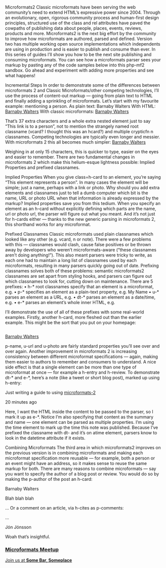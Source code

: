 Microformats2
Classic microformats have been serving the web community’s need to extend HTML’s expressive power since 2004. Through an evolutionary, open, rigorous community process and human-first design principles, structured use of the class and rel attributes have paved the cowpaths of publishing data about people, places, events, reviews, products and more.
Microformats2 is the next big effort by the community to improve how microformats are authored, parsed and defined. Version two has multiple working open source implementations which independents are using in production and is easier to publish and consume than ever.
In this series of guides I’ll show you how to be the next site publishing and consuming microformats.
You can see how a microformats parser sees your markup by pasting any of the code samples below into this php-mf2 sandbox. Go ahead and experiment with adding more properties and see what happens!















Incremental Steps
In order to demonstrate some of the differences between microformats 2 and Classic Microformats/other competing technologies, I’ll use the process of content-out markup — going from plain text to HTML and finally adding a sprinkling of microformats. Let’s start with my favourite example: mentioning a person.
As plain text:
Barnaby Walters 
With HTML:
<a href="http://waterpigs.co.uk">Barnaby Walters</a> 
With classic microformats:
<span class="vcard"><a class="fn n url" href="http://waterpigs.co.uk">Barnaby Walters</a></span>

That’s 37 extra characters and a whole extra nested element just to say “This link is to a person”, not to mention the strangely named root classname (vcard? I thought this was an hcard?) and multiple crypticfn n classnames. Competing technologies are typically even longer and messier.
With microformats 2 this all becomes much simpler:
<a class="h-card" href="http://waterpigs.co.uk">Barnaby Walters</a> 

Weighing in at only 15 characters, this is quicker to type, easier on the eyes and easier to remember.
There are two fundamental changes in microformats 2 which make this helium-esque lightness possible: Implied Properties and prefixed classnames.









Implied Properties
When you give class=h-card to an element, you’re saying “This element represents a person”. In many cases the element will be simple; just a name, perhaps with a link or photo. Why should you add extra elements and classnames just to tell a dumb computer which bit is the name, URL or photo URL when that information is already expressed by the markup?
Implied properties save you from this tedium. When you specify an element as an h-card without explicitly defining which parts are the name, url or photo url, the parser will figure out what you meant. And it’s not just for h-cards either — thanks to the new generic parsing in microformats 2, this shorthand works for any microformat.


















Prefixed Classnames
Classic microformats used plain classnames which looked like any other (e.g. vcard, n or note). There were a few problems with this — classnames would clash, cause false positives or be thrown away by developers who weren’t microformats-aware (“these classnames aren’t doing anything!”).
This also meant parsers were tricky to write, as each one had to maintain a long list of classnames used by each microformats, resulting in many parsers quickly going out of date.
Prefixing classnames solves both of these problems: semantic microformats2 classnames are set apart from styling hooks, and parsers can figure out which classnames to look for, cutting down on maintenance. There are 5 prefixes:
•	h-* root classnames specify that an element is a microformat, e.g. <span class="h-card">
•	p-* specifies an element as a plain-text property, e.g. <span class="p-name">My Name</span>
•	u-* parses an element as a URL, e.g. <a class="u-url" href="/"></a>
•	dt-* parses an element as a date/time, e.g. <time class="dt-published" datetime="2013-05-02 12:00:00" />
•	e-* parses an element’s whole inner HTML, e.g. <div class="e-content">

I’ll demonstrate the use of all of these prefixes with some real-world examples.
Firstly, another h-card, more fleshed out than the earlier example. This might be the sort that you put on your homepage:
<div class="h-card">
  <p><img class="u-photo" href="/me.png" alt="" /></p>
  <p class="p-name">
    <a href="u-url" href="http://waterpigs.co.uk">Barnaby Walters</a>
  </p>
</div>

p-name, u-url and u-photo are fairly standard properties you’ll see over and over again. Another improvement in microformats 2 is increasing consistency between different microformat specifications — again, making them easier to authors to remember and consumers to understand. A nice side effect is that a single element can be more than one type of microformat at once — for example a h-entry and h-review.
To demonstrate dt-* and e-*, here’s a note (like a tweet or short blog post), marked up using h-entry:
<article class="h-entry">
  <div class="e-content p-summary p-name">
    <p>Just writing a guide to using <a href="http://microformats.org/wiki/microformats-2">
microformats-2</a></p>
  </div>
  <time class="dt-published" datetime="2013-05-01 12:00:00">20 minutes ago</time> 
</article> 

Here, I want the HTML inside the content to be passed to the parser, so I mark it up as e-*. Notice I’m also specifying that content as the summary and name — one element can be parsed as multiple properties.
I’m using the time element to mark up the time this note was published. Because I’ve prefixed the classname with dt- and it’s on atime element, parsers know to look in the datetime attribute if it exists.















Combining Microformats
The third area in which microformats2 improves on the previous version is in combining microformats and making each microformat specification more reusable — for example, both a person or an event might have an address, so it makes sense to reuse the same markup for both.
There are many reasons to combine microformats — say you want to specify the author of a blog post or review. You would do so by making the p-author of the post an h-card:
<article class="h-entry">
  <p class="p-author h-card">Barnaby Walters</p>
  <p class="p-content">Blah blah blah</p>
  … 
Or a comment on an article, via h-cites as p-comments:

  …
  <article class="p-comment h-cite">
    <p class="p-author h-card">Jón Jónsson</p>
    <p class="p-summary">Woah that’s insightful.</p>
    <p><a class="u-url" href="http://jonsson.com/replies/1">
      <time class="dt-published" datetime="2014-03-01T14:00:25+00:00>
        2014-03-01 14:00
      </time>
    </a></p>
  </article>
</article> 

The reason comments are h-cites instead of h-entrys is that h-entry implies syndication — it’s something you’ve posted, or have re-posted, whereas a comment is a reference to a post on another site.
Or the address of a person or event, using h-adr:
<div class="h-event">
  <h1 class="p-name">Microformats Meetup</h1>
  <p>Join us at <b class="p-adr h-adr">
    <span class="p-street-address">Some Bar</span>,
    <span class="p-locality">Someplace</span></b>
  </p>
</div> 

